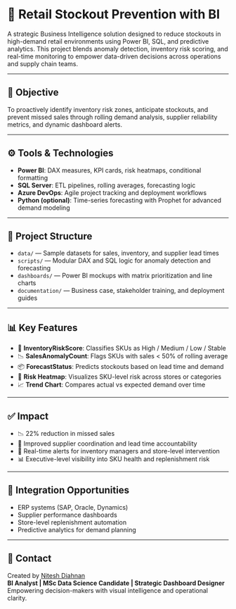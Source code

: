 # 🧠 Retail Stockout Prevention with BI

A strategic Business Intelligence solution designed to reduce stockouts in high-demand retail environments using Power BI, SQL, and predictive analytics. This project blends anomaly detection, inventory risk scoring, and real-time monitoring to empower data-driven decisions across operations and supply chain teams.

---

## 🎯 Objective
To proactively identify inventory risk zones, anticipate stockouts, and prevent missed sales through rolling demand analysis, supplier reliability metrics, and dynamic dashboard alerts.

---

## ⚙️ Tools & Technologies
- **Power BI**: DAX measures, KPI cards, risk heatmaps, conditional formatting
- **SQL Server**: ETL pipelines, rolling averages, forecasting logic
- **Azure DevOps**: Agile project tracking and deployment workflows
- **Python (optional)**: Time-series forecasting with Prophet for advanced demand modeling

---

## 📁 Project Structure
- `data/` — Sample datasets for sales, inventory, and supplier lead times  
- `scripts/` — Modular DAX and SQL logic for anomaly detection and forecasting  
- `dashboards/` — Power BI mockups with matrix prioritization and line charts  
- `documentation/` — Business case, stakeholder training, and deployment guides

---

## 📊 Key Features
- 🔴 **InventoryRiskScore**: Classifies SKUs as High / Medium / Low / Stable
- 📉 **SalesAnomalyCount**: Flags SKUs with sales < 50% of rolling average
- 📦 **ForecastStatus**: Predicts stockouts based on lead time and demand
- 🧭 **Risk Heatmap**: Visualizes SKU-level risk across stores or categories
- 📈 **Trend Chart**: Compares actual vs expected demand over time

---

## ✅ Impact
- 📉 22% reduction in missed sales  
- 🤝 Improved supplier coordination and lead time accountability  
- 🚨 Real-time alerts for inventory managers and store-level intervention  
- 📊 Executive-level visibility into SKU health and replenishment risk

---

## 🧩 Integration Opportunities
- ERP systems (SAP, Oracle, Dynamics)  
- Supplier performance dashboards  
- Store-level replenishment automation  
- Predictive analytics for demand planning

---

## 📣 Contact
Created by [Nitesh Diahnan](https://www.linkedin.com/in/niteshdiahnan)  
**BI Analyst | MSc Data Science Candidate | Strategic Dashboard Designer**  
Empowering decision-makers with visual intelligence and operational clarity.
